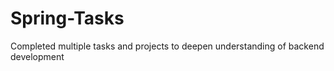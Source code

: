 # Spring-Tasks
Completed multiple tasks and projects to deepen understanding of backend development
